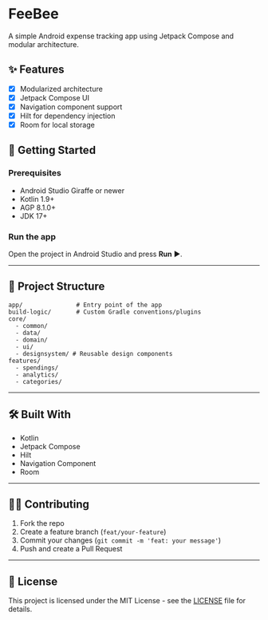 # FeeBee

A simple Android expense tracking app using Jetpack Compose and modular architecture.

## ✨ Features

* [x] Modularized architecture 
* [x] Jetpack Compose UI
* [x] Navigation component support
* [x] Hilt for dependency injection
* [x] Room for local storage

## 🚀 Getting Started

### Prerequisites

* Android Studio Giraffe or newer
* Kotlin 1.9+
* AGP 8.1.0+
* JDK 17+


### Run the app

Open the project in Android Studio and press **Run** ▶️.

---

## 🧱 Project Structure

```
app/               # Entry point of the app
build-logic/       # Custom Gradle conventions/plugins
core/
  - common/
  - data/
  - domain/
  - ui/
  - designsystem/ # Reusable design components
features/
  - spendings/
  - analytics/
  - categories/
```

---

## 🛠️ Built With

* Kotlin
* Jetpack Compose
* Hilt
* Navigation Component
* Room

---

## 🙋‍♂️ Contributing

1. Fork the repo
2. Create a feature branch (`feat/your-feature`)
3. Commit your changes (`git commit -m 'feat: your message'`)
4. Push and create a Pull Request

---

## 📄 License

This project is licensed under the MIT License - see the [LICENSE](LICENSE) file for details.


